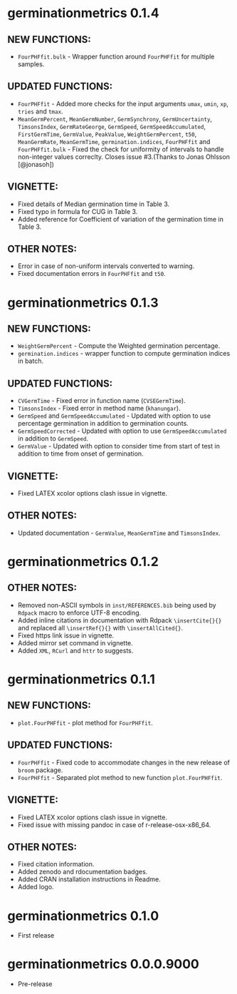 # germinationmetrics  0.1.4

## NEW FUNCTIONS:
* `FourPHFfit.bulk` - Wrapper function around `FourPHFfit` for multiple samples.

## UPDATED FUNCTIONS:
* `FourPHFfit` - Added more checks for the input arguments `umax`, `umin`, `xp`, `tries` and `tmax`.
* `MeanGermPercent`, `MeanGermNumber`, `GermSynchrony`, `GermUncertainty`, `TimsonsIndex`, `GermRateGeorge`, `GermSpeed`, `GermSpeedAccumulated`, `FirstGermTime`, `GermValue`, `PeakValue`, `WeightGermPercent`, `t50`, `MeanGermRate`, `MeanGermTime`, `germination.indices`, `FourPHFfit` and `FourPHFfit.bulk` - Fixed the check for uniformity of intervals to handle non-integer values correclty. Closes issue #3.(Thanks to Jonas Ohlsson [@jonasoh])

## VIGNETTE:
* Fixed details of Median germination time in Table 3.
* Fixed typo in formula for CUG in Table 3.
* Added reference for Coefficient of variation of the germination time in Table 3.

## OTHER NOTES: 
* Error in case of non-uniform intervals converted to warning.
* Fixed documentation errors in `FourPHFfit` and `t50`.

# germinationmetrics  0.1.3

## NEW FUNCTIONS:
* `WeightGermPercent` - Compute the Weighted germination percentage.
* `germination.indices` - wrapper function to compute germination indices in batch.

## UPDATED FUNCTIONS:
* `CVGermTime` - Fixed error in function name (`CVSEGermTime`).
* `TimsonsIndex` - Fixed error in method name (`khanungar`).
* `GermSpeed` and `GermSpeedAccumulated` - Updated with option to use percentage germination in addition to germination counts.
* `GermSpeedCorrected` - Updated with option to use `GermSpeedAccumulated` in addition to `GermSpeed`.
* `GermValue` - Updated with option to consider time from start of test in addition to time from onset of germination.

## VIGNETTE:
* Fixed LATEX xcolor options clash issue in vignette.

## OTHER NOTES: 
* Updated documentation - `GermValue`, `MeanGermTime` and `TimsonsIndex`.

# germinationmetrics  0.1.2

## OTHER NOTES: 
* Removed non-ASCII symbols in `inst/REFERENCES.bib` being used by `Rdpack` macro to enforce UTF-8 encoding.
* Added inline citations in documentation with Rdpack `\insertCite{}{}` and replaced all `\insertRef{}{}` with `\insertAllCited{}`.
* Fixed https link issue in vignette.
* Added mirror set command in vignette.
* Added `XML`, `RCurl` and `httr` to suggests.

# germinationmetrics  0.1.1

## NEW FUNCTIONS:
* `plot.FourPHFfit` - plot method for `FourPHFfit`.

## UPDATED FUNCTIONS:
* `FourPHFfit` - Fixed code to accommodate changes in the new release of `broom` package.
* `FourPHFfit` - Separated plot method to new function `plot.FourPHFfit`.
 
## VIGNETTE:
* Fixed LATEX xcolor options clash issue in vignette.
* Fixed issue with missing pandoc in case of r-release-osx-x86_64.

## OTHER NOTES:
* Fixed citation information.
* Added zenodo and rdocumentation badges.
* Added CRAN installation instructions in Readme.
* Added logo.

# germinationmetrics  0.1.0

* First release

# germinationmetrics  0.0.0.9000

* Pre-release

